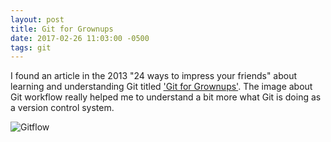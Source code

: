 ```yaml
---
layout: post
title: Git for Grownups
date: 2017-02-26 11:03:00 -0500
tags: git
---
```

I found an article in the 2013 "24 ways to impress your friends" about learning and understanding Git titled ['Git for Grownups'](https://24ways.org/2013/git-for-grownups/). The image about Git workflow really helped me to understand a bit more what Git is doing as a version control system.

![Gitflow](https://media.24ways.org/2013/westby/24ways-git-gitflow.png)